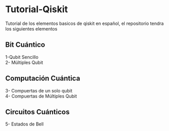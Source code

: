 # Tutorial-Qiskit
Tutorial de los elementos basicos de qiskit en español, el repositorio tendra los siguientes elementos

## Bit Cuántico

1-Qubit Sencillo \
2- Múltiples Qubit

## Computación Cuántica

3- Compuertas de un solo qubit\
4- Compuertas de Múltiples Qubit

## Circuitos Cuánticos

5- Estados de Bell

